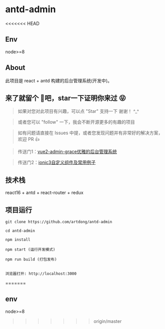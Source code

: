 # antd-admin

<<<<<<< HEAD
## Env

node>=8

## About

此项目是 react + antd 构建的后台管理系统(开发中)。


## 来了就留个 :feet:吧，star一下证明你来过  :stuck_out_tongue_closed_eyes:

>  如果对您对此项目有兴趣，可以点 "Star" 支持一下 谢谢！ ^_^

>  或者您可以 "follow" 一下，我会不断开源更多的有趣的项目

>  如有问题请直接在 Issues 中提，或者您发现问题并有非常好的解决方案，欢迎 PR 👍


>  传送门1：[vue2-admin-grace优雅的后台管理系统](https://github.com/artdong/vue-admin)

>  传送门2：[ionic3自定义组件及常用例子](https://github.com/artdong/ionic3-awesome)


## 技术栈

react16 + antd + react-router + redux


## 项目运行

```
git clone https://github.com/artdong/antd-admin

cd antd-admin

npm install

npm start (运行开发模式)

npm run build (打包发布)


浏览器打开: http://localhost:3000

```



=======
## env

node>=8
>>>>>>> origin/master
